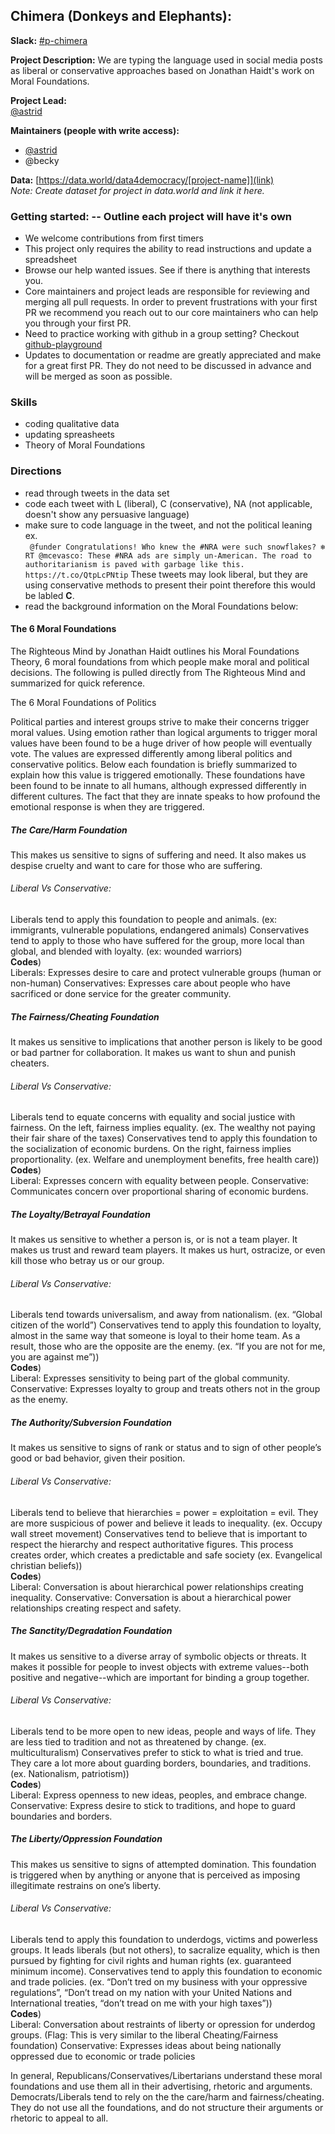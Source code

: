 ## Chimera (Donkeys and Elephants):

**Slack:** [#p-chimera](https://datafordemocracy.slack.com/messages/C7RUTAK9C)

**Project Description:**
We are typing the language used in social media posts as liberal or conservative approaches based on Jonathan Haidt's work on Moral Foundations. 

**Project Lead:**  
[@astrid](https://datafordemocracy.slack.com/team/U76FVAY31)

**Maintainers (people with write access):**
* [@astrid](https://datafordemocracy.slack.com/team/U76FVAY31)
* @becky


**Data:** [https://data.world/data4democracy/[project-name]](link)   
_Note: Create dataset for project in data.world and link it here._


### Getting started:  -- Outline each project will have it's own
* We welcome contributions from first timers 
* This project only requires the ability to read instructions and update a spreadsheet
* Browse our help wanted issues. See if there is anything that interests you.
* Core maintainers and project leads are responsible for reviewing and merging all pull requests. In order to prevent frustrations with your first PR we recommend you reach out to our core maintainers who can help you through your first PR.
* Need to practice working with github in a group setting? Checkout [github-playground](https://github.com/Data4Democracy/github-playground)
* Updates to documentation or readme are greatly appreciated and make for a great first PR. They do not need to be discussed in advance and will be merged as soon as possible.


### Skills
* coding qualitative data
* updating spreasheets
* Theory of Moral Foundations

### Directions
* read through tweets in the data set
* code each tweet with L (liberal), C (conservative), NA (not applicable, doesn't show any persuasive language)
* make sure to code language in the tweet, and not the political leaning ex.<br>
` @funder Congratulations! Who knew the #NRA were such snowflakes? ❄️`
` RT @mcevasco: These #NRA ads are simply un-American. The road to authoritarianism is paved with garbage like this. https://t.co/QtpLcPNtip`
These tweets may look liberal, but they are using conservative methods to present their point therefore this would be labled **C**.
* read the background information on the Moral Foundations below:


#### The 6 Moral Foundations
The Righteous Mind  by Jonathan Haidt outlines his Moral Foundations Theory,  6 moral foundations from which people make moral and political decisions. The following is pulled directly from The Righteous Mind and summarized for quick reference. 

The 6 Moral Foundations of Politics

Political parties and interest groups strive to make their concerns trigger moral values. Using emotion rather than logical arguments to trigger moral values have been found to be a huge driver of how people will eventually vote. The values are expressed differently among liberal politics and conservative politics. 
Below each foundation is briefly summarized to explain how this value is triggered emotionally. These foundations have been found to be innate to all humans, although expressed differently in different cultures. The fact that they are innate speaks to how profound the emotional response is when they are triggered.

##### The Care/Harm Foundation
This makes us sensitive to signs of  suffering and need. It also makes us despise cruelty and want to care for those who are suffering. 
###### Liberal Vs Conservative:
Liberals tend to apply this foundation to people and animals. (ex: immigrants, vulnerable populations, endangered animals)
Conservatives tend to apply to those who have suffered for the group, more local than global, and blended with loyalty. (ex: wounded warriors)<br>
**Codes**)<br>
Liberals:  Expresses desire to care and protect vulnerable groups (human or non-human)
Conservatives: Expresses care about people who have sacrificed or done service for the greater community.

##### The Fairness/Cheating Foundation
It makes us sensitive to implications that another person is likely to be good or bad partner for collaboration. It makes us want to shun and punish cheaters.  
###### Liberal Vs Conservative:
Liberals tend to equate concerns with equality and social justice with fairness. On the left, fairness implies equality. (ex. The wealthy not paying their fair share of the taxes)
Conservatives tend to apply this foundation to the socialization of economic burdens. On the right, fairness implies proportionality. (ex. Welfare and unemployment benefits, free health care))<br>
**Codes**)<br>
Liberal: Expresses concern with equality between people.
Conservative: Communicates concern over proportional sharing of economic burdens.

##### The Loyalty/Betrayal Foundation
It makes us sensitive to whether a person is, or is not a team player. It makes us trust and reward team players. It makes us hurt, ostracize, or even kill those who betray us or our group. 
###### Liberal Vs Conservative:
Liberals tend towards universalism, and away from nationalism. (ex. “Global citizen of the world”)
Conservatives tend to apply this foundation to loyalty, almost in the same way that someone is loyal to their home team. As a result, those who are the opposite are the enemy. (ex. “If you are not for me, you are against me”))<br>
**Codes**)<br>
Liberal: Expresses sensitivity to being part of the global community.
Conservative: Expresses loyalty to group and treats others not in the group as the enemy.

##### The Authority/Subversion Foundation
It makes us sensitive to signs of rank or status and to sign of other people’s good or bad behavior, given their position.  
###### Liberal Vs Conservative:
Liberals tend to believe that hierarchies = power = exploitation = evil. They are more suspicious of power and believe it leads to inequality. (ex. Occupy wall street movement)
Conservatives tend to believe that is important to respect the hierarchy and respect authoritative figures. This process creates order, which creates a predictable and safe society (ex. Evangelical christian beliefs))<br>
**Codes**)<br>
Liberal: Conversation is about hierarchical power relationships creating inequality. 
Conservative: Conversation is about a hierarchical power relationships creating respect and safety.

##### The Sanctity/Degradation Foundation
It makes us sensitive to a diverse array of symbolic objects or threats. It makes it possible for people to invest objects with extreme values--both positive and negative--which are important for binding a group together. 
###### Liberal Vs Conservative:
Liberals tend to be more open to new ideas, people and ways of life. They are less tied to tradition and not as threatened by change. (ex. multiculturalism)
Conservatives prefer to stick to what is tried and true. They care a lot more about guarding borders, boundaries, and traditions. (ex. Nationalism, patriotism))<br>
**Codes**)<br>
Liberal: Express openness to new ideas, peoples,  and embrace change.
Conservative: Express desire to stick to traditions, and hope to guard boundaries and borders.

##### The Liberty/Oppression Foundation
This makes us sensitive to signs of attempted domination. This foundation is triggered when by anything or anyone that is perceived as imposing illegitimate restrains on one’s liberty. 
###### Liberal Vs Conservative:
Liberals tend to apply this foundation to underdogs, victims and powerless groups. It leads liberals (but not others), to sacralize equality, which is then pursued by fighting for civil rights and human rights (ex. guaranteed minimum income).
Conservatives tend to apply this foundation to economic and trade policies. (ex. “Don’t tred on my business with your oppressive regulations”, “Don’t tread on my nation with your United Nations and International treaties, “don’t tread on me with your high taxes”))<br>
**Codes**)<br>
Liberal: Conversation about restraints of liberty or opression for underdog groups. (Flag:  This is very similar to the liberal Cheating/Fairness foundation)
Conservative: Expresses ideas about being nationally oppressed due to economic or trade policies


In general, Republicans/Conservatives/Libertarians understand these moral foundations and use them all in their advertising, rhetoric and arguments. Democrats/Liberals tend to rely on the the care/harm and fairness/cheating. They do not use all the foundations, and do not structure their arguments or rhetoric to appeal to all. 

